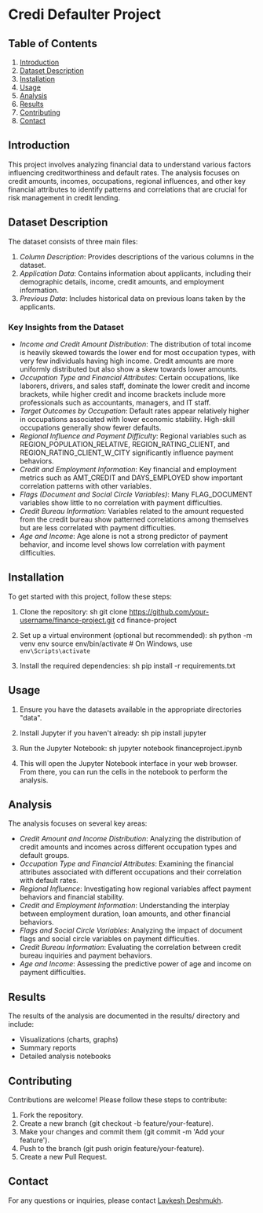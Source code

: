 # Credi Defaulter Project

## Table of Contents
1. [Introduction](#introduction)
2. [Dataset Description](#dataset-description)
3. [Installation](#installation)
4. [Usage](#usage)
5. [Analysis](#analysis)
6. [Results](#results)
7. [Contributing](#contributing)
8. [Contact](#contact)

## Introduction
This project involves analyzing financial data to understand various factors influencing creditworthiness and default rates. The analysis focuses on credit amounts, incomes, occupations, regional influences, and other key financial attributes to identify patterns and correlations that are crucial for risk management in credit lending.

## Dataset Description
The dataset consists of three main files:

1. *Column Description*: Provides descriptions of the various columns in the dataset.
2. *Application Data*: Contains information about applicants, including their demographic details, income, credit amounts, and employment information.
3. *Previous Data*: Includes historical data on previous loans taken by the applicants.

### Key Insights from the Dataset

- *Income and Credit Amount Distribution*: The distribution of total income is heavily skewed towards the lower end for most occupation types, with very few individuals having high income. Credit amounts are more uniformly distributed but also show a skew towards lower amounts.
- *Occupation Type and Financial Attributes*: Certain occupations, like laborers, drivers, and sales staff, dominate the lower credit and income brackets, while higher credit and income brackets include more professionals such as accountants, managers, and IT staff.
- *Target Outcomes by Occupation*: Default rates appear relatively higher in occupations associated with lower economic stability. High-skill occupations generally show fewer defaults.
- *Regional Influence and Payment Difficulty*: Regional variables such as REGION_POPULATION_RELATIVE, REGION_RATING_CLIENT, and REGION_RATING_CLIENT_W_CITY significantly influence payment behaviors.
- *Credit and Employment Information*: Key financial and employment metrics such as AMT_CREDIT and DAYS_EMPLOYED show important correlation patterns with other variables.
- *Flags (Document and Social Circle Variables)*: Many FLAG_DOCUMENT variables show little to no correlation with payment difficulties.
- *Credit Bureau Information*: Variables related to the amount requested from the credit bureau show patterned correlations among themselves but are less correlated with payment difficulties.
- *Age and Income*: Age alone is not a strong predictor of payment behavior, and income level shows low correlation with payment difficulties.

## Installation
To get started with this project, follow these steps:

1. Clone the repository:
    sh
    git clone https://github.com/your-username/finance-project.git
    cd finance-project
    

2. Set up a virtual environment (optional but recommended):
    sh
    python -m venv env
    source env/bin/activate  # On Windows, use `env\Scripts\activate`
    

3. Install the required dependencies:
    sh
    pip install -r requirements.txt
    

## Usage
1. Ensure you have the datasets available in the appropriate directories "data\".
2. Install Jupyter if you haven't already:
    sh
    pip install jupyter
    
3. Run the Jupyter Notebook:
    sh
    jupyter notebook financeproject.ipynb
    
4. This will open the Jupyter Notebook interface in your web browser. From there, you can run the cells in the notebook to perform the analysis.

## Analysis
The analysis focuses on several key areas:

- *Credit Amount and Income Distribution*: Analyzing the distribution of credit amounts and incomes across different occupation types and default groups.
- *Occupation Type and Financial Attributes*: Examining the financial attributes associated with different occupations and their correlation with default rates.
- *Regional Influence*: Investigating how regional variables affect payment behaviors and financial stability.
- *Credit and Employment Information*: Understanding the interplay between employment duration, loan amounts, and other financial behaviors.
- *Flags and Social Circle Variables*: Analyzing the impact of document flags and social circle variables on payment difficulties.
- *Credit Bureau Information*: Evaluating the correlation between credit bureau inquiries and payment behaviors.
- *Age and Income*: Assessing the predictive power of age and income on payment difficulties.

## Results
The results of the analysis are documented in the results/ directory and include:

- Visualizations (charts, graphs)
- Summary reports
- Detailed analysis notebooks

## Contributing
Contributions are welcome! Please follow these steps to contribute:

1. Fork the repository.
2. Create a new branch (git checkout -b feature/your-feature).
3. Make your changes and commit them (git commit -m 'Add your feature').
4. Push to the branch (git push origin feature/your-feature).
5. Create a new Pull Request.

## Contact
For any questions or inquiries, please contact [Lavkesh Deshmukh](mailto:dlavkesh000@gmail.com).
